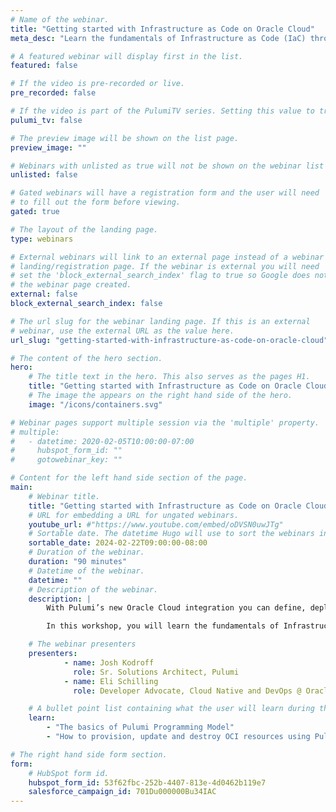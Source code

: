 ```yaml
---
# Name of the webinar.
title: "Getting started with Infrastructure as Code on Oracle Cloud"
meta_desc: "Learn the fundamentals of Infrastructure as Code (IaC) through guided exercises using Pulumi on Oracle Cloud Infrastructure."

# A featured webinar will display first in the list.
featured: false

# If the video is pre-recorded or live.
pre_recorded: false

# If the video is part of the PulumiTV series. Setting this value to true will list the video in the "PulumiTV" section.
pulumi_tv: false

# The preview image will be shown on the list page.
preview_image: ""

# Webinars with unlisted as true will not be shown on the webinar list
unlisted: false

# Gated webinars will have a registration form and the user will need
# to fill out the form before viewing.
gated: true

# The layout of the landing page.
type: webinars

# External webinars will link to an external page instead of a webinar
# landing/registration page. If the webinar is external you will need
# set the 'block_external_search_index' flag to true so Google does not index
# the webinar page created.
external: false
block_external_search_index: false

# The url slug for the webinar landing page. If this is an external
# webinar, use the external URL as the value here.
url_slug: "getting-started-with-infrastructure-as-code-on-oracle-cloud"

# The content of the hero section.
hero:
    # The title text in the hero. This also serves as the pages H1.
    title: "Getting started with Infrastructure as Code on Oracle Cloud"
    # The image the appears on the right hand side of the hero.
    image: "/icons/containers.svg"

# Webinar pages support multiple session via the 'multiple' property.
# multiple:
#   - datetime: 2020-02-05T10:00:00-07:00
#     hubspot_form_id: ""
#     gotowebinar_key: ""

# Content for the left hand side section of the page.
main:
    # Webinar title.
    title: "Getting started with Infrastructure as Code on Oracle Cloud"
    # URL for embedding a URL for ungated webinars.
    youtube_url: #"https://www.youtube.com/embed/oDVSN0uwJTg"
    # Sortable date. The datetime Hugo will use to sort the webinars in date order.
    sortable_date: 2024-02-22T09:00:00-08:00
    # Duration of the webinar.
    duration: "90 minutes"
    # Datetime of the webinar.
    datetime: ""
    # Description of the webinar.
    description: |
        With Pulumi’s new Oracle Cloud integration you can define, deploy, and manage OCI resources using your favorite programming languages including JavaScript/TypeScript, Python, C#/.NET, and Golang.

        In this workshop, you will learn the fundamentals of Infrastructure as Code through a guided exercise using Pulumi’s infrastructure as code platform, where you can use familiar programming languages to provision infrastructure on any cloud.

    # The webinar presenters
    presenters:
            - name: Josh Kodroff
              role: Sr. Solutions Architect, Pulumi
            - name: Eli Schilling
              role: Developer Advocate, Cloud Native and DevOps @ Oracle

    # A bullet point list containing what the user will learn during the webinar.
    learn:
        - "The basics of Pulumi Programming Model"
        - "How to provision, update and destroy OCI resources using Pulumi"

# The right hand side form section.
form:
    # HubSpot form id.
    hubspot_form_id: 53f62fbc-252b-4407-813e-4d0462b119e7
    salesforce_campaign_id: 701Du000000Bu34IAC
---
```

